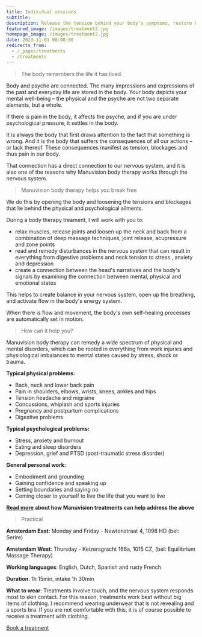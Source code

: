 ```yaml
---
title: Individual sessions
subtitle: 
description: Release the tension behind your body's symptoms, restore balance in your nervous system, and kickstart your body's natural healing processes. The treatment combines massage techniques, breathing techniques and conversation. Available in English, Dutch, Spanish, and (rusty) French.
featured_image: /images/treatment2.jpg
homepage_image: /images/treatment2.jpg
date: 2023-11-01 00:00:00
redirects_from:
  - /_pages/treatments
  - /treatments
---
```


> The body remembers the life it has lived.

Body and psyche are connected.
The many impressions and expressions of the past and everyday life are stored in the body.
Your body depicts your mental well-being – the physical and the psyche are not two separate elements, but a whole.

If there is pain in the body, it affects the psyche, and if you are under psychological pressure, it settles in the body.

It is always the body that first draws attention to the fact that something is wrong.
And it is the body that suffers the consequences of all our actions – or lack thereof.
These consequences manifest as tension, blockages and thus pain in our body.

That connection has a direct connection to our nervous system, and it is also one of the reasons why Manuvision body therapy works through the nervous system.

> Manuvision body therapy helps you break free

We do this by opening the body and loosening the tensions and blockages that lie behind the physical and psychological ailments.

During a body therapy treament, I will work with you to:

* relax muscles, release joints and loosen up the neck and back from a combination of deep massage techniques, joint release, acupressure and zone points
* read and remedy disturbances in the nervous system that can result in everything from digestive problems and neck tension to stress , anxiety and depression
* create a connection between the head's narratives and the body's signals by examining the connection between mental, physical and emotional states

This helps to create balance in your nervous system, open up the breathing, and activate flow in the body's energy system.

When there is flow and movement, the body's own self-healing processes are automatically set in motion.

> How can it help you?

Manuvision body therapy can remedy a wide spectrum of physical and mental disorders, which can be rooted in everything from work injuries and physiological imbalances to mental states caused by stress, shock or trauma.

**Typical physical problems:**

* Back, neck and lower back pain
* Pain in shoulders, elbows, wrists, knees, ankles and hips
* Tension headache and migraine
* Concussions, whiplash and sports injuries
* Pregnancy and postpartum complications
* Digestive problems

**Typical psychological problems:**

* Stress, anxiety and burnout
* Eating and sleep disorders
* Depression, grief and PTSD (post-traumatic stress disorder)

**General personal work:**

* Embodiment and grounding
* Gaining confidence and speaking up
* Setting boundaries and saying no
* Coming closer to yourself to live the life that you want to live

**[Read more](https://manuvision-dk.translate.goog/hvad-kan-kropsterapi-hjaelpe-med/?_x_tr_sl=da&_x_tr_tl=en&_x_tr_hl=en-US&_x_tr_pto=wapp) about how Manuvision treatments can help address the above**

> Practical

**Amsterdam East**:
Monday and Friday - Newtonstraat 4, 1098 HD (bel: Serire)

**Amsterdam West**:
Thursday - Keizersgracht 166a, 1015 CZ, (bel: Equilibrium Massage Therapy)

**Working languages**:
English, Dutch, Spanish and rusty French

**Duration**:
1h 15min, intake 1h 30min

**What to wear**:
Treatments involve touch, and the nervous system responds most to skin contact.
For this reason, treatments work best without big items of clothing.
I recommend wearing underwear that is not revealing and a sports bra.
If you are not comfortable with this, it is of course possible to receive a treatment with clothing.

<a href="/contact" class="button button--large">Book a treatment</a>
